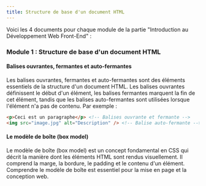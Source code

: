 ```yaml
---
title: Structure de base d'un document HTML
---
```


Voici les 4 documents pour chaque module de la partie "Introduction au Développement Web Front-End" :

### Module 1 : Structure de base d'un document HTML

#### Balises ouvrantes, fermantes et auto-fermantes

Les balises ouvrantes, fermantes et auto-fermantes sont des éléments essentiels de la structure d'un document HTML. Les balises ouvrantes définissent le début d'un élément, les balises fermantes marquent la fin de cet élément, tandis que les balises auto-fermantes sont utilisées lorsque l'élément n'a pas de contenu. Par exemple :

```html
<p>Ceci est un paragraphe</p> <!-- Balises ouvrante et fermante -->
<img src="image.jpg" alt="Description" /> <!-- Balise auto-fermante -->
```

#### Le modèle de boîte (box model)

Le modèle de boîte (box model) est un concept fondamental en CSS qui décrit la manière dont les éléments HTML sont rendus visuellement. Il comprend la marge, la bordure, le padding et le contenu d'un élément. Comprendre le modèle de boîte est essentiel pour la mise en page et la conception web.

